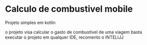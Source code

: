 # Calculo de combustivel mobile
Projeto simples em kotlin 

o projeto visa calcular o gasto de combustível de uma viagem
basta executar o projeto em qualquer IDE, recomento o INTELIJJ
